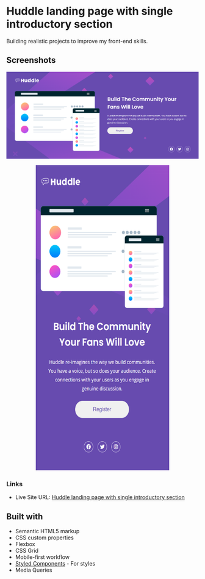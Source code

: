 # Huddle landing page with single introductory section

Building realistic projects to improve my front-end skills.

## Screenshots

![](screenshots/ss-desktop.png)

<p align="center">
<img width="350" height="800" src="screenshots/ss-mobile.png">
</p>

### Links

- Live Site URL: [Huddle landing page with single introductory section](https://huddle-land1ng-page.netlify.app/)

## Built with

- Semantic HTML5 markup
- CSS custom properties
- Flexbox
- CSS Grid
- Mobile-first workflow
- [Styled Components](https://styled-components.com/) - For styles
- Media Queries
